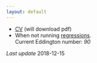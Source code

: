 ```yaml
---
layout: default
---
```


* [CV](https://github.com/CommonEconomist/cv/raw/master/cv-svw.pdf) (will download pdf)
* When not running [regressions](https://www.strava.com/athletes/2135375).<br>
Current Eddington number: *90*




*Last update* 2018-12-15
